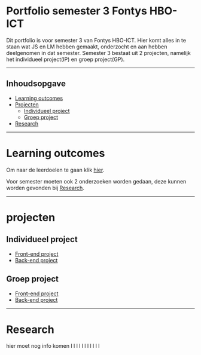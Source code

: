 # Portfolio semester 3 Fontys HBO-ICT
Dit portfolio is voor semester 3 van Fontys HBO-ICT. Hier komt alles in te staan wat JS en LM hebben gemaakt, onderzocht en aan hebben deelgenomen in dat semester.
Semester 3 bestaat uit 2 projecten, namelijk het individueel project(IP) en groep project(GP).

--------------------------------------------------
## Inhoudsopgave
- [Learning outcomes](#learning-outcomes)
- [Projecten](#projecten)
    - [Individueel project](#individueel-project)
    - [Groep project](#groep-project)
- [Research](#research)

--------------------------------------------------
# Learning outcomes

Om naar de leerdoelen te gaan klik [hier](https://github.com/Know-Hows/S3-Portfolio/blob/main/Documentatie/Learning_Outcomes.md).

Voor semester moeten ook 2 onderzoeken worden gedaan, deze kunnen worden gevonden bij [Research](#research).

--------------------------------------------------
# projecten
## Individueel project

- [Front-end project](https://github.com/Know-Hows/S3-Front-End)
- [Back-end project](https://github.com/Know-Hows/S3-Back-End)

## Groep project

- [Front-end project]()
- [Back-end project]()

--------------------------------------------------
# Research

hier moet nog info komen l l l l l l l l l l l
